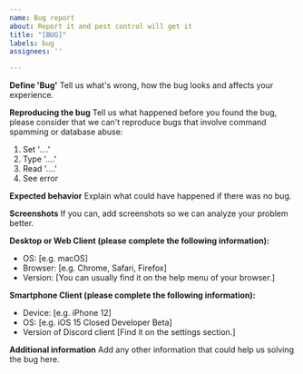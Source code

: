 ```yaml
---
name: Bug report
about: Report it and pest control will get it
title: "[BUG]"
labels: bug
assignees: ''

---
```


**Define 'Bug'**
Tell us what's wrong, how the bug looks and affects your experience.

**Reproducing the bug**
Tell us what happened before you found the bug, please consider that we can't reproduce bugs that involve command spamming or database abuse:
1. Set '....'
2. Type '....'
3. Read '....'
4. See error

**Expected behavior**
Explain what could have happened if there was no bug.

**Screenshots**
If you can, add screenshots so we can analyze your problem better.

**Desktop or Web Client (please complete the following information):**
 - OS: [e.g. macOS]
 - Browser: [e.g. Chrome, Safari, Firefox]
 - Version: [You can usually find it on the help menu of your browser.]

**Smartphone Client (please complete the following information):**
 - Device: [e.g. iPhone 12]
 - OS: [e.g. iOS 15 Closed Developer Beta]
 - Version of Discord client [Find it on the settings section.]

**Additional information**
Add any other information that could help us solving the bug here.
